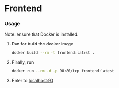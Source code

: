 # Frontend

### Usage

Note: ensure that Docker is installed.

1. Run for build the docker image

   ```bash
   docker build --rm -t frontend:latest .
   ```

3. Finally, run

   ```bash
   docker run --rm -d -p 90:80/tcp frontend:latest
   ```

4. Enter to [localhost:90]()